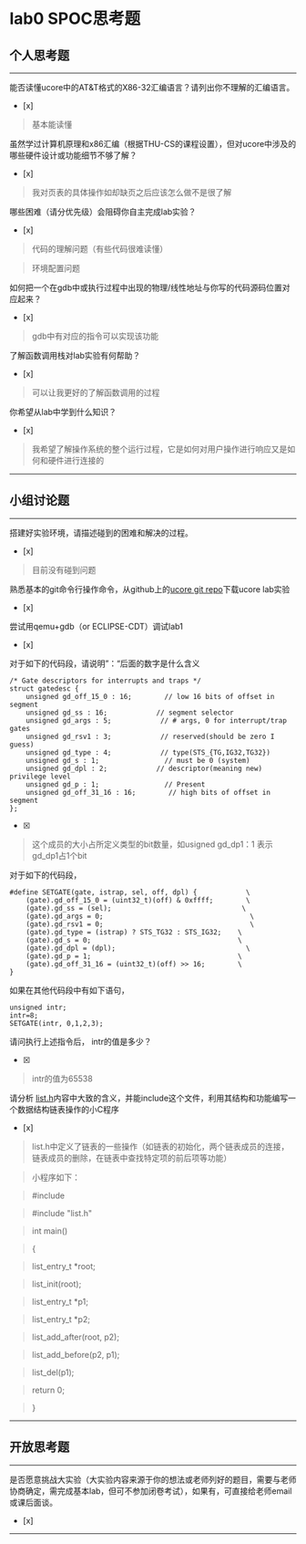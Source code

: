 # lab0 SPOC思考题

## 个人思考题

---

能否读懂ucore中的AT&T格式的X86-32汇编语言？请列出你不理解的汇编语言。
- [x]  

>  基本能读懂

虽然学过计算机原理和x86汇编（根据THU-CS的课程设置），但对ucore中涉及的哪些硬件设计或功能细节不够了解？
- [x]  

>  我对页表的具体操作如却缺页之后应该怎么做不是很了解


哪些困难（请分优先级）会阻碍你自主完成lab实验？
- [x]  

>  代码的理解问题（有些代码很难读懂）

> 环境配置问题

如何把一个在gdb中或执行过程中出现的物理/线性地址与你写的代码源码位置对应起来？
- [x]  

> gdb中有对应的指令可以实现该功能

了解函数调用栈对lab实验有何帮助？
- [x]  

> 可以让我更好的了解函数调用的过程

你希望从lab中学到什么知识？
- [x]  

>  我希望了解操作系统的整个运行过程，它是如何对用户操作进行响应又是如何和硬件进行连接的

---

## 小组讨论题

---

搭建好实验环境，请描述碰到的困难和解决的过程。
- [x]  

> 目前没有碰到问题

熟悉基本的git命令行操作命令，从github上的[ucore git repo](http://www.github.com/chyyuu/ucore_lab)下载ucore lab实验
- [x] 

> 

尝试用qemu+gdb（or ECLIPSE-CDT）调试lab1
- [x] 

> 

对于如下的代码段，请说明”：“后面的数字是什么含义
```
/* Gate descriptors for interrupts and traps */
struct gatedesc {
    unsigned gd_off_15_0 : 16;        // low 16 bits of offset in segment
    unsigned gd_ss : 16;            // segment selector
    unsigned gd_args : 5;            // # args, 0 for interrupt/trap gates
    unsigned gd_rsv1 : 3;            // reserved(should be zero I guess)
    unsigned gd_type : 4;            // type(STS_{TG,IG32,TG32})
    unsigned gd_s : 1;                // must be 0 (system)
    unsigned gd_dpl : 2;            // descriptor(meaning new) privilege level
    unsigned gd_p : 1;                // Present
    unsigned gd_off_31_16 : 16;        // high bits of offset in segment
};
```

- [x]  

> 这个成员的大小占所定义类型的bit数量，如usigned gd_dp1：1 表示gd_dp1占1个bit

对于如下的代码段，
```
#define SETGATE(gate, istrap, sel, off, dpl) {            \
    (gate).gd_off_15_0 = (uint32_t)(off) & 0xffff;        \
    (gate).gd_ss = (sel);                                \
    (gate).gd_args = 0;                                    \
    (gate).gd_rsv1 = 0;                                    \
    (gate).gd_type = (istrap) ? STS_TG32 : STS_IG32;    \
    (gate).gd_s = 0;                                    \
    (gate).gd_dpl = (dpl);                                \
    (gate).gd_p = 1;                                    \
    (gate).gd_off_31_16 = (uint32_t)(off) >> 16;        \
}
```

如果在其他代码段中有如下语句，
```
unsigned intr;
intr=8;
SETGATE(intr, 0,1,2,3);
```
请问执行上述指令后， intr的值是多少？

- [x]  

> intr的值为65538

请分析 [list.h](https://github.com/chyyuu/ucore_lab/blob/master/labcodes/lab2/libs/list.h)内容中大致的含义，并能include这个文件，利用其结构和功能编写一个数据结构链表操作的小C程序
- [x]  

> list.h中定义了链表的一些操作（如链表的初始化，两个链表成员的连接，链表成员的删除，在链表中查找特定项的前后项等功能）

> 小程序如下：

> \#include <iostream>

> \#include "list.h"

> int main()

> {
    
> list_entry_t *root;

> list_init(root);

> list_entry_t *p1;

> list_entry_t *p2;
    
> list_add_after(root, p2);
    
> list_add_before(p2, p1);

> list_del(p1);

>  return 0;

> }
---

## 开放思考题

---

是否愿意挑战大实验（大实验内容来源于你的想法或老师列好的题目，需要与老师协商确定，需完成基本lab，但可不参加闭卷考试），如果有，可直接给老师email或课后面谈。
- [x]  

>  

---
